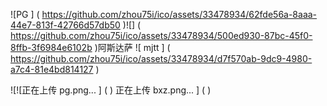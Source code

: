 ![PG ] ( https://github.com/zhou75i/ico/assets/33478934/62fde56a-8aaa-44e7-813f-42766d57db50 )![]​ ( https://github.com/zhou75i/ico/assets/33478934/500ed930-87bc-45f0-8ffb-3f6984e6102b )阿斯达萨
![ mjtt ] ( https://github.com/zhou75i/ico/assets/33478934/d7f570ab-9dc9-4980-a7c4-81e4bd814127 )



![![正在上传 pg.png... ] ( )
正在上传 bxz.png... ] ( )



